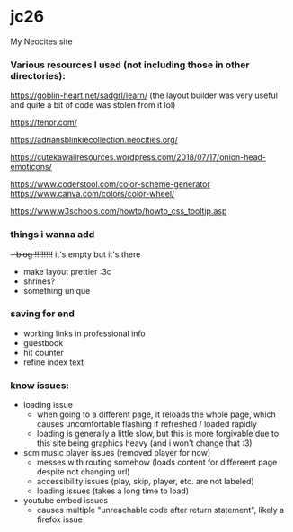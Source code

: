 # jc26

My Neocites site

### Various resources I used (not including those in other directories):

https://goblin-heart.net/sadgrl/learn/
(the layout builder was very useful and quite a bit of code was stolen from it lol)

https://tenor.com/

https://adriansblinkiecollection.neocities.org/

https://cutekawaiiresources.wordpress.com/2018/07/17/onion-head-emoticons/

https://www.coderstool.com/color-scheme-generator
https://www.canva.com/colors/color-wheel/

https://www.w3schools.com/howto/howto_css_tooltip.asp



### things i wanna add
~~- blog !!!!!!!!~~ it's empty but it's there
- make layout prettier :3c
- shrines?
- something unique

### saving for end
- working links in professional info
- guestbook
- hit counter
- refine index text

### know issues:
- loading issue
    - when going to a different page, it reloads the whole page, which causes uncomfortable flashing if refreshed / loaded rapidly
    - loading is generally a little slow, but this is more forgivable due to this site being graphics heavy (and i won't change that :3)
- scm music player issues (removed player for now)
    - messes with routing somehow (loads content for differeent page despite not changing url)
    - accessibility issues (play, skip, player, etc. are not labeled)
    - loading issues (takes a long time to load)
- youtube embed issues
    - causes multiple "unreachable code after return statement", likely a firefox issue
